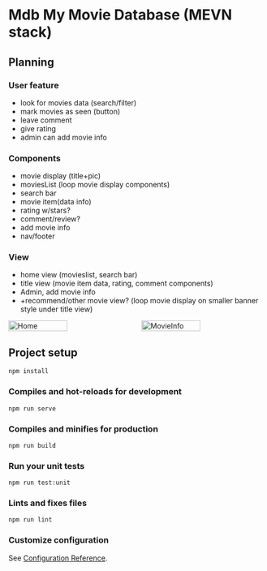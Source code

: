 # Mdb My Movie Database (MEVN stack)

## Planning

### User feature

- look for movies data (search/filter)
- mark movies as seen (button)
- leave comment
- give rating
- admin can add movie info

### Components

- movie display (title+pic)
- moviesList (loop movie display components)
- search bar
- movie item(data info)
- rating w/stars?
- comment/review?
- add movie info
- nav/footer

### View

- home view (movieslist, search bar)
- title view (movie item data, rating, comment components)
- Admin, add movie info
- +recommend/other movie view? (loop movie display on smaller banner style under title view)

<div style="display: flex; justify-content: space-between;">
  <img src="https://david58.web582.com/img/Mdb-Home-cut.png" alt="Home" width="48%">
  <img src="https://david58.web582.com/img/Mdb-Page2.png" alt="MovieInfo" width="48%">
</div>

## Project setup

```
npm install
```

### Compiles and hot-reloads for development

```
npm run serve
```

### Compiles and minifies for production

```
npm run build
```

### Run your unit tests

```
npm run test:unit
```

### Lints and fixes files

```
npm run lint
```

### Customize configuration

See [Configuration Reference](https://cli.vuejs.org/config/).
